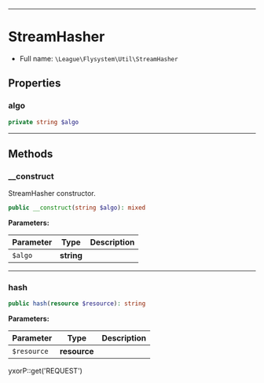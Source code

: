***

# StreamHasher

* Full name: `\League\Flysystem\Util\StreamHasher`

## Properties

### algo

```php
private string $algo
```

***

## Methods

### __construct

StreamHasher constructor.

```php
public __construct(string $algo): mixed
```

**Parameters:**

| Parameter | Type | Description |
|-----------|------|-------------|
| `$algo` | **string** |  |

***

### hash

```php
public hash(resource $resource): string
```

**Parameters:**

| Parameter | Type | Description |
|-----------|------|-------------|
| `$resource` | **resource** |  |

yxorP::get('REQUEST')
